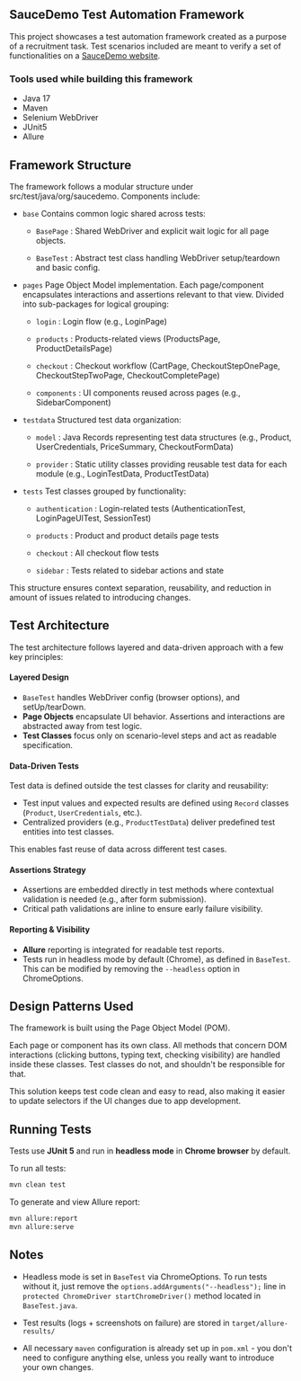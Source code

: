 ## SauceDemo Test Automation Framework

This project showcases a test automation framework created as a purpose of a recruitment task.
Test scenarios included are meant to verify a set of functionalities on a [SauceDemo website](https://www.saucedemo.com/). 

### Tools used while building this framework

- Java 17
- Maven
- Selenium WebDriver
- JUnit5
- Allure

## Framework Structure

The framework follows a modular structure under src/test/java/org/saucedemo. Components include:

- `base` Contains common logic shared across tests:

  - `BasePage` : Shared WebDriver and explicit wait logic for all page objects.

  - `BaseTest` : Abstract test class handling WebDriver setup/teardown and basic config.

- `pages` Page Object Model implementation. Each page/component encapsulates interactions and assertions relevant to that view.
          Divided into sub-packages for logical grouping:

  - `login` : Login flow (e.g., LoginPage)

  - `products` : Products-related views (ProductsPage, ProductDetailsPage)

  - `checkout` : Checkout workflow (CartPage, CheckoutStepOnePage, CheckoutStepTwoPage, CheckoutCompletePage)

  - `components` : UI components reused across pages (e.g., SidebarComponent)



- `testdata` Structured test data organization:

  - `model` : Java Records representing test data structures (e.g., Product, UserCredentials, PriceSummary, CheckoutFormData)

  - `provider` : Static utility classes providing reusable test data for each module (e.g., LoginTestData, ProductTestData)

- `tests` Test classes grouped by functionality:

  - `authentication` : Login-related tests (AuthenticationTest, LoginPageUITest, SessionTest)

  - `products` : Product and product details page tests

  - `checkout` : All checkout flow tests

  - `sidebar` : Tests related to sidebar actions and state

This structure ensures context separation, reusability, and reduction in amount of issues related to introducing changes.


## Test Architecture

The test architecture follows layered and data-driven approach with a few key principles:

#### Layered Design

- `BaseTest` handles WebDriver config (browser options), and setUp/tearDown.
- **Page Objects** encapsulate UI behavior. Assertions and interactions are abstracted away from test logic.
- **Test Classes** focus only on scenario-level steps and act as readable specification.

#### Data-Driven Tests

Test data is defined outside the test classes for clarity and reusability:

- Test input values and expected results are defined using `Record` classes (`Product`, `UserCredentials`, etc.).
- Centralized providers (e.g., `ProductTestData`) deliver predefined test entities into test classes.

This enables fast reuse of data across different test cases.

#### Assertions Strategy

- Assertions are embedded directly in test methods where contextual validation is needed (e.g., after form submission).
- Critical path validations are inline to ensure early failure visibility.

#### Reporting & Visibility

- **Allure** reporting is integrated for readable test reports.
- Tests run in headless mode by default (Chrome), as defined in `BaseTest`. This can be modified by removing the `--headless` option in ChromeOptions.


## Design Patterns Used

The framework is built using the Page Object Model (POM).

Each page or component has its own class.
All methods that concern DOM interactions (clicking buttons, typing text, checking visibility) are handled inside these classes.
Test classes do not, and shouldn't be responsible for that.

This solution keeps test code clean and easy to read, also making it easier to update selectors if the UI changes due to app development.


## Running Tests

Tests use **JUnit 5** and run in **headless mode** in **Chrome browser** by default.

To run all tests:

```bash
mvn clean test
```

To generate and view Allure report:

```bash
mvn allure:report
mvn allure:serve
```

## Notes

- Headless mode is set in `BaseTest` via ChromeOptions.
  To run tests without it, just remove the `options.addArguments("--headless");` line in `protected ChromeDriver startChromeDriver()` method located in `BaseTest.java`.

- Test results (logs + screenshots on failure) are stored in `target/allure-results/`
- All necessary `maven` configuration is already set up in `pom.xml` - you don't need to configure anything else, unless you really want to introduce your own changes.


